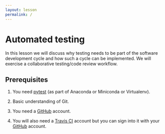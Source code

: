 ```yaml
---
layout: lesson
permalink: /
---
```


# Automated testing

In this lesson we will discuss why testing needs to be part of the software
development cycle and how such a cycle can be implemented. We will exercise a
collaborative testing/code review workflow.


## Prerequisites

1. You need [pytest](http://doc.pytest.org) (as part of Anaconda or Miniconda or Virtualenv).

2. Basic understanding of Git.

3. You need a [GitHub](https://github.com) account.

4. You will also need a [Travis CI](https://travis-ci.org) account
   but you can sign into it with
   your [GitHub](https://github.com) account.
